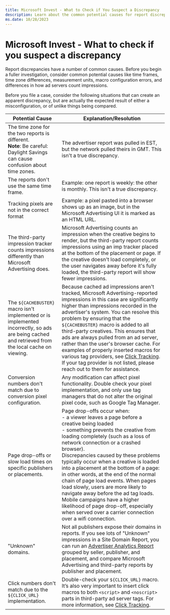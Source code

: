 ```yaml
---
title: Microsoft Invest - What to Check if You Suspect a Discrepancy
description: Learn about the common potential causes for report discrepancies. 
ms.date: 10/28/2023
---
```


# Microsoft Invest - What to check if you suspect a discrepancy

Report discrepancies have a number of common causes. Before you begin a fuller investigation, consider common potential causes like time frames, time zone differences, measurement units, macro configuration errors, and differences in how ad servers count impressions.

Before you file a case, consider the following situations that can create an apparent discrepancy, but are actually the expected result of
either a misconfiguration, or of unlike things being compared.

| Potential Cause | Explanation/Resolution |
|--|--|
| The time zone for the two reports is different. <br> **Note**: Be careful: Daylight Savings can cause confusion about time zones. | The advertiser report was pulled in EST, but the network pulled theirs in GMT. This isn't a true discrepancy. |
| The reports don't use the same time frame. | Example: one report is weekly: the other is monthly. This isn't a true discrepancy. |
| Tracking pixels are not in the correct format | Example: a pixel pasted into a browser shows up as an image, but in the Microsoft Advertising UI it is marked as an HTML URL. |
| The third-party impression tracker counts impressions differently than Microsoft Advertising does. | Microsoft Advertising counts an impression when the creative begins to render, but the third-party report counts impressions using an imp tracker placed at the bottom of the placement or page. If the creative doesn't load completely, or the user navigates away before it's fully loaded, the third-party report will show fewer impressions. |
| The `${CACHEBUSTER}` macro isn't implemented or is implemented incorrectly, so ads are being cached and retrieved from the local cache on viewing. | Because cached ad impressions aren't tracked, Microsoft Advertising-reported impressions in this case are significantly higher than impressions recorded in the advertiser's system. You can resolve this problem by ensuring that the `${CACHEBUSTER}` macro is added to all third-party creatives. This ensures that ads are always pulled from an ad server, rather than the user's browser cache. For examples of properly inserted macros for various tag providers, see [Click Tracking](click-tracking.md). If your tag provider is not listed, please reach out to them for assistance. |
| Conversion numbers don't match due to conversion pixel configuration. | Any modification can affect pixel functionality. Double check your pixel implementation, and only use tag managers that do not alter the original pixel code, such as Google Tag Manager. |
| Page drop-offs or slow load times on specific publishers or placements. | Page drop-offs occur when: <br> - a viewer leaves a page before a creative being loaded <br> - something prevents the creative from loading completely (such as a loss of network connection or a crashed browser). <br> Discrepancies caused by these problems typically occur when a creative is loaded into a placement at the bottom of a page: in other words, at the end of the normal chain of page load events. When pages load slowly, users are more likely to navigate away before the ad tag loads. Mobile campaigns have a higher likelihood of page drop-off, especially when served over a carrier connection over a wifi connection. |
| "Unknown" domains. | Not all publishers expose their domains in reports. If you see lots of "Unknown" impressions in a Site Domain Report, you can run an [Advertiser Analytics Report](advertiser-analytics-report.md) grouped by seller, publisher, and placement, and compare Microsoft Advertising and third-party reports by publisher and placement. |
| Click numbers don't match due to the `${CLICK_URL}` implementation. | Double-check your `${CLICK_URL}` macro. It’s also very important to insert click macros to both `<script>` and `<noscript>` parts in third-party ad server tags. For more information, see [Click Tracking](click-tracking.md). |

